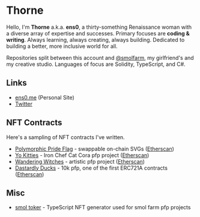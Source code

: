 # Thorne

Hello, I'm **Thorne** a.k.a. **ens0**, a thirty-something Renaissance woman with a diverse array of expertise and successes. Primary focuses are **coding & writing**. Always learning, always creating, always building. Dedicated to building a better, more inclusive world for all.

Repositories split between this account and [@smolfarm](https://github.com/smolfarm), my girlfriend's and my creative studio. Languages of focus are Solidity, TypeScript, and C#.

## Links

* [ens0.me](https://ens0.me) (Personal Site)
* [Twitter](https://twitter.com/existentialenso)

## NFT Contracts

Here's a sampling of NFT contracts I've written.

* [Polymorphic Pride Flag](https://github.com/existentialenso/polymorphic-pride-contract) - swappable on-chain SVGs ([Etherscan](https://etherscan.io/address/0xa27b99e4df10bf3a9f28bcf9c83301a66035bc06))
* [Yo Kitties](https://github.com/smolfarm/yo-kitties-contract) - Iron Chef Cat Cora pfp project ([Etherscan](https://etherscan.io/address/0xC303Ff7a410fB8cD27c203753088009630e2DDd4))
* [Wandering Witches](https://github.com/smolfarm/witch-contract) - artistic pfp project ([Etherscan](https://etherscan.io/address/0x6d2bbdb4aa635370ef95025e26b764f3666c3566))
* [Dastardly Ducks](https://github.com/ExistentialEnso/dasduk-contract) - 10k pfp, one of the first ERC721A contracts ([Etherscan](https://etherscan.io/address/0x5472896e283ebcb13924c659c9db594aa9dc05a4#code))

## Misc

* [smol toker](https://github.com/smolfarm/smol-toker) - TypeScript NFT generator used for smol farm pfp projects
